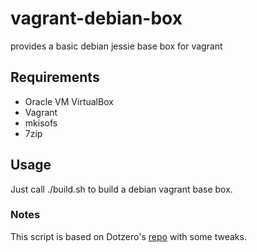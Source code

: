 # vagrant-debian-box
provides a basic debian jessie base box for vagrant

## Requirements

 * Oracle VM VirtualBox
 * Vagrant
 * mkisofs
 * 7zip

## Usage

Just call ./build.sh to build a debian vagrant base box.


### Notes

This script is based on Dotzero's [repo](https://github.com/dotzero/vagrant-debian-wheezy-64) with some tweaks.
